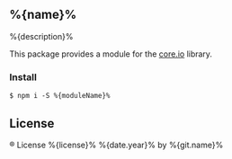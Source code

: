 ## %{name}%

%{description}%

This package provides a module for the [core.io][core.io] library.

[core.io]: https://npmjs.com/package/core.io

### Install

```
$ npm i -S %{moduleName}%
```

## License

® License %{license}% %{date.year}% by %{git.name}%
